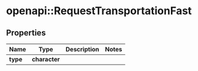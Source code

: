 # openapi::RequestTransportationFast


## Properties
Name | Type | Description | Notes
------------ | ------------- | ------------- | -------------
**type** | **character** |  | 


